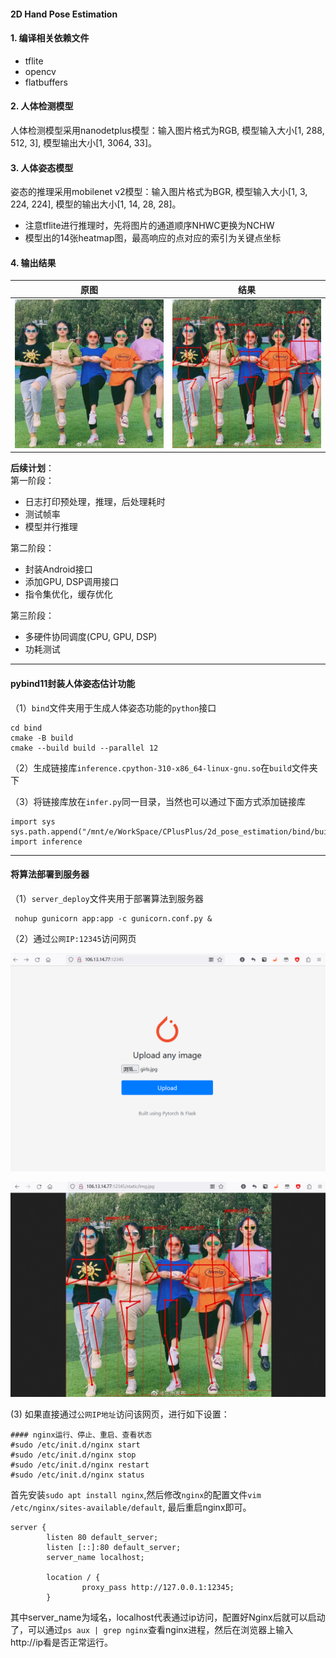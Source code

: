 #### 2D Hand Pose Estimation 

#### 1. 编译相关依赖文件
* tflite
* opencv
* flatbuffers

#### 2. 人体检测模型
人体检测模型采用nanodetplus模型：输入图片格式为RGB, 模型输入大小[1, 288, 512, 3], 模型输出大小[1, 3064, 33]。

#### 3. 人体姿态模型
姿态的推理采用mobilenet v2模型：输入图片格式为BGR, 模型输入大小[1, 3, 224, 224], 模型的输出大小[1, 14, 28, 28]。

* 注意tflite进行推理时，先将图片的通道顺序NHWC更换为NCHW
* 模型出的14张heatmap图，最高响应的点对应的索引为关键点坐标

#### 4. 输出结果

|          原图           |            结果             |
|:---------------------:|:-------------------------:|
| ![](./data/girls.jpg) | ![](./data/girls_out.jpg) |

**后续计划**：            
第一阶段：      
* 日志打印预处理，推理，后处理耗时        
* 测试帧率       
* 模型并行推理              
                        

第二阶段：
* 封装Android接口         
* 添加GPU, DSP调用接口       
* 指令集优化，缓存优化        

第三阶段：
* 多硬件协同调度(CPU, GPU, DSP)
* 功耗测试

___

#### pybind11封装人体姿态估计功能

（1）`bind`文件夹用于生成人体姿态功能的`python`接口

```
cd bind
cmake -B build 
cmake --build build --parallel 12
```

（2）生成链接库`inference.cpython-310-x86_64-linux-gnu.so`在`build`文件夹下

（3）将链接库放在`infer.py`同一目录，当然也可以通过下面方式添加链接库

```
import sys
sys.path.append("/mnt/e/WorkSpace/CPlusPlus/2d_pose_estimation/bind/build/")
import inference
```

____

#### 将算法部署到服务器

（1）`server_deploy`文件夹用于部署算法到服务器

```
 nohup gunicorn app:app -c gunicorn.conf.py &
```

（2）通过`公网IP:12345`访问网页

![](./data/page1.png)

![](./data/page2.png)

(3) 如果直接通过`公网IP地址`访问该网页，进行如下设置：

```
#### nginx运行、停止、重启、查看状态
#sudo /etc/init.d/nginx start
#sudo /etc/init.d/nginx stop
#sudo /etc/init.d/nginx restart
#sudo /etc/init.d/nginx status
```

首先安装`sudo apt install nginx`,然后修改`nginx`的配置文件`vim /etc/nginx/sites-available/default`, 最后重启nginx即可。

```
server {
        listen 80 default_server;
        listen [::]:80 default_server;
        server_name localhost;

        location / {
                proxy_pass http://127.0.0.1:12345;
        }
```

其中server_name为域名，localhost代表通过ip访问，配置好Nginx后就可以启动了，可以通过`ps aux | grep nginx`查看nginx进程，然后在浏览器上输入http://ip看是否正常运行。
